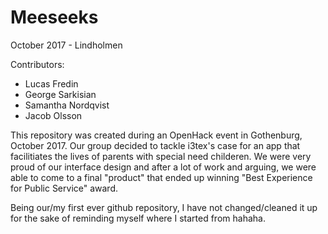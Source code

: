 # Meeseeks

October 2017 - Lindholmen

Contributors:
- Lucas Fredin
- George Sarkisian
- Samantha Nordqvist
- Jacob Olsson

This repository was created during an OpenHack event in Gothenburg, October 2017. Our group decided to tackle i3tex's case for 
an app that facilitiates the lives of parents with special need childeren. We were very proud of our interface design and after 
a lot of work and arguing, we were able to come to a final "product" that ended up winning "Best Experience for Public Service"
award.

Being our/my first ever github repository, I have not changed/cleaned it up for the 
sake of reminding myself where I started from hahaha.

